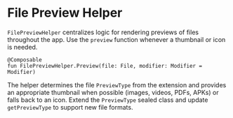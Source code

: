 # File Preview Helper

`FilePreviewHelper` centralizes logic for rendering previews of files throughout the app. Use the `preview` function whenever a thumbnail or icon is needed.

```
@Composable
fun FilePreviewHelper.Preview(file: File, modifier: Modifier = Modifier)
```

The helper determines the file `PreviewType` from the extension and provides an appropriate thumbnail when possible (images, videos, PDFs, APKs) or falls back to an icon. Extend the `PreviewType` sealed class and update `getPreviewType` to support new file formats.
